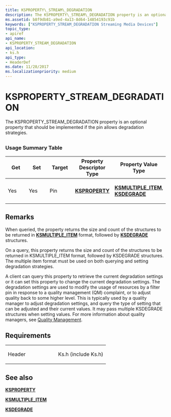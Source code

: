 ```yaml
---
title: KSPROPERTY\_STREAM\_DEGRADATION
description: The KSPROPERTY\_STREAM\_DEGRADATION property is an optional property that should be implemented if the pin allows degradation strategies.
ms.assetid: b8f9db81-a9ed-4a13-8d64-14854193c91b
keywords: ["KSPROPERTY_STREAM_DEGRADATION Streaming Media Devices"]
topic_type:
- apiref
api_name:
- KSPROPERTY_STREAM_DEGRADATION
api_location:
- ks.h
api_type:
- HeaderDef
ms.date: 11/28/2017
ms.localizationpriority: medium
---
```


# KSPROPERTY\_STREAM\_DEGRADATION


The KSPROPERTY\_STREAM\_DEGRADATION property is an optional property that should be implemented if the pin allows degradation strategies.

## <span id="ddk_ksproperty_stream_degradation_ks"></span><span id="DDK_KSPROPERTY_STREAM_DEGRADATION_KS"></span>


### Usage Summary Table

<table>
<colgroup>
<col width="20%" />
<col width="20%" />
<col width="20%" />
<col width="20%" />
<col width="20%" />
</colgroup>
<thead>
<tr class="header">
<th>Get</th>
<th>Set</th>
<th>Target</th>
<th>Property Descriptor Type</th>
<th>Property Value Type</th>
</tr>
</thead>
<tbody>
<tr class="odd">
<td><p>Yes</p></td>
<td><p>Yes</p></td>
<td><p>Pin</p></td>
<td><p><a href="https://docs.microsoft.com/windows-hardware/drivers/ddi/ks/ns-ks-ksidentifier" data-raw-source="[&lt;strong&gt;KSPROPERTY&lt;/strong&gt;](/windows-hardware/drivers/ddi/ks/ns-ks-ksidentifier)"><strong>KSPROPERTY</strong></a></p></td>
<td><p><a href="https://docs.microsoft.com/windows-hardware/drivers/ddi/ks/ns-ks-ksmultiple_item" data-raw-source="[&lt;strong&gt;KSMULTIPLE_ITEM&lt;/strong&gt;](/windows-hardware/drivers/ddi/ks/ns-ks-ksmultiple_item)"><strong>KSMULTIPLE_ITEM</strong></a>, <a href="https://docs.microsoft.com/previous-versions/ff561671(v=vs.85)" data-raw-source="[&lt;strong&gt;KSDEGRADE&lt;/strong&gt;](/previous-versions/ff561671(v=vs.85))"><strong>KSDEGRADE</strong></a></p></td>
</tr>
</tbody>
</table>

 

Remarks
-------

When queried, the property returns the size and count of the structures to be returned in [**KSMULTIPLE\_ITEM**](/windows-hardware/drivers/ddi/ks/ns-ks-ksmultiple_item) format, followed by [**KSDEGRADE**](/previous-versions/ff561671(v=vs.85)) structures.

On a query, this property returns the size and count of the structures to be returned in KSMULTIPLE\_ITEM format, followed by KSDEGRADE structures. The multiple item format must be used on both querying and setting degradation strategies.

A client can query this property to retrieve the current degradation settings or it can set this property to change the current degradation settings. The degradation settings are used to modify the usage of resources by a filter pin in response to a quality management (QM) complaint, or to adjust quality back to some higher level. This is typically used by a quality manager to adjust degradation settings, and query the type of setting that can be adjusted and their current values. It may pass multiple KSDEGRADE structures when setting values. For more information about quality managers, see [Quality Management](./quality-management.md).

Requirements
------------

<table>
<colgroup>
<col width="50%" />
<col width="50%" />
</colgroup>
<tbody>
<tr class="odd">
<td><p>Header</p></td>
<td>Ks.h (include Ks.h)</td>
</tr>
</tbody>
</table>

## See also


[**KSPROPERTY**](/windows-hardware/drivers/ddi/ks/ns-ks-ksidentifier)

[**KSMULTIPLE\_ITEM**](/windows-hardware/drivers/ddi/ks/ns-ks-ksmultiple_item)

[**KSDEGRADE**](/previous-versions/ff561671(v=vs.85))

 

